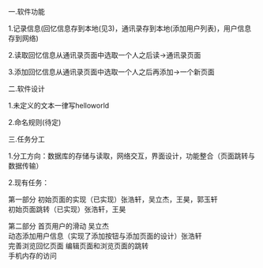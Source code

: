 一.软件功能

1.记录信息(回忆信息存到本地(见3)，通讯录存到本地(添加用户列表)，用户信息存到网络)

2.读取回忆信息从通讯录页面中选取一个人之后读->通讯录页面

3.添加回忆信息从通讯录页面中选取一个人之后再添加->一个新页面

二.软件设计

1.未定义的文本一律写helloworld

2.命名规则(待定)

三.任务分工

1.分工方向：数据库的存储与读取，网络交互，界面设计，功能整合（页面跳转与数据传输）

2.现有任务：

第一部分   初始页面的实现（已实现）张浩轩，吴立杰，王昊，郭玉轩 \
         初始页面跳转（已实现）张浩轩，王昊
         
第二部分   首页用户的滑动 吴立杰 \
         动态添加用户信息（实现了添加按钮与添加页面的设计）张浩轩\
         完善浏览回忆页面 编辑页面和浏览页面的跳转\
         手机内存的访问     
            
